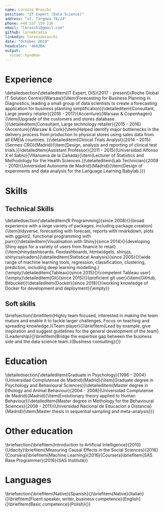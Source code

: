 ```yaml
---
name: Lorenzo Braschi
position: "IT Expert (Data Science)"
address: "ul. Targowa 78/24"
phone: +48 537 159 236
email: "lbraschi@gmail.com"
github: lornebradia
linkedin: lorenzobraschi
date: "October 2019"
headcolor: '4682B4'
output: 
  vitae::hyndman
---
```






# Experience

\detailedsection{\detaileditem{IT Expert, DIS}{2017 - present}{Roche Global IT Solution Centre}{Warsaw}{\item{Forecasting for Business Planning in Diagnostics, leading a small group of data scientists to create a forecasting application for business planning simplification}}\detaileditem{Consultant, Large jewelry retailer}{2016 - 2017}{Accenture}{Warsaw \& Copenhagen}{\item{Upgrade of the customers and stores database. }}\detaileditem{Consultant, Large technology retailer}{2015 - 2016}{Accenture}{Warsaw \& Cork}{\item{Helped identify major bottlenecks in the delivery process from production to physical stores using sales data from all EMEIA countries. }}\detaileditem{Clinical Trials Analyst}{2014 - 2015}{Sermes CRO}{Madrid}{\item{Design, analysis and reporting of clinical test trials.}}\detaileditem{Assistant Professor}{2011 - 2015}{Universidad Alfonso X el Sabio}{Villanueva de la Cañada}{\item{Lecturer of Statistics and Methodology for the Health Sciences.}}\detaileditem{Lab Technician}{2009 - 2010}{Universidad Autonoma de Madrid}{Madrid}{\item{Design of experiments and data analysis for the Language Learning Babylab.}}}

# Skills

## Technical Skills

\detailedsection{\detaileditem{R Programming}{since 2008}{}{broad experience with a large variety of packages, including package creation}{\item{tidyverse, forecasting with forecast, reports with rmarkdown, plots with ggplot2, functional programming with purrr}}\detaileditem{Visualisation with Shiny}{since 2014}{}{developing Shiny apps for a variety of users from finance to retail}{\item{shinydashboards, flexdashboards, htmlwidgets, shinyjs, shinycssloaders}}\detaileditem{Statistical Analysis}{since 2005}{}{wide range of machine learning tools, regression, classification, clustering, prediction, including deep learning modelling.}{\empty}\detaileditem{Tableau}{since 2015}{}{competent Tableau user}{\empty}\detaileditem{Git}{since 2015}{}{proficient git user}{\item{GitHub, Bitbucket}}\detaileditem{Docker}{since 2018}{}{working knowledge of Docker for development and deployment}{\empty}}


## Soft skills

\briefsection{\briefitem{Highly team focused, interested in making the team mature and enable it to tackle larger challenges. Focus on teaching and spreading knowledge.}{Team player}{}\briefitem{Lead by example, give inspiration and suggest guidelines for the general development of the team}{Leadership}{}\briefitem{Bridge the expertise gap between the business side and the data science team.}{Business consulting}{}}



# Education

\detailedsection{\detaileditem{Graduate in Psychology}{1996 - 2004}{Universidad Complutense de Madrid}{Madrid}{\item{Graduate degree in Psychology and Behavioural Sciences}}\detaileditem{Master degree in Ethology and Animal Behaviour}{2004 - 2008}{Universidad Complutense de Madrid}{Madrid}{\item{Evolutionary theory applied to Human Behaviour}}\detaileditem{Master degree in Methology for the Behavioural Sciences}{2008 - 2011}{Universidad Nacional de Educacion a Distancia}{Madrid}{\item{Master thesis in sequential sampling and meta-analysis}}}


# Other education

\briefsection{\briefitem{Introduction to Artificial Intelligence}{2010}{Udacity}\briefitem{Measuring Causal Effects in the Social Sciences}{2016}{Coursera}\briefitem{Machine Learning}{2016}{Coursera}\briefitem{SAS Base Programmer}{2016}{SAS Institute}}

# Languages

\briefsection{\briefitem{Native}{Spanish}{}\briefitem{Native}{Italian}{}\briefitem{Fluent speaker, writer, business competence}{English}{}\briefitem{Basic competence}{Polish}{}}


